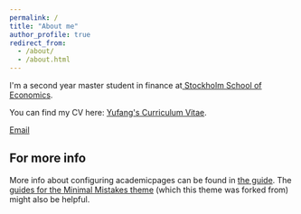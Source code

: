 ```yaml
---
permalink: /
title: "About me"
author_profile: true
redirect_from: 
  - /about/
  - /about.html
---
```


I'm a second year master student in finance at[
Stockholm School of Economics](https://www.hhs.se/en/).


You can find my CV here: [Yufang's Curriculum Vitae](../assets/Curriculum_Vitae.pdf).

[Email](yaffazhang87@gmail.com)

For more info
------
More info about configuring academicpages can be found in [the guide](https://academicpages.github.io/markdown/). The [guides for the Minimal Mistakes theme](https://mmistakes.github.io/minimal-mistakes/docs/configuration/) (which this theme was forked from) might also be helpful.
